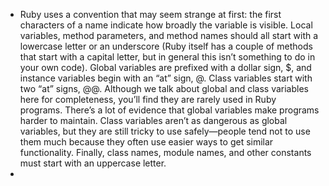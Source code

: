* Ruby uses a convention that may seem strange at first: the first characters of a name indicate how broadly the variable is visible. Local variables, method parameters, and method names should all start with a lowercase letter or an underscore (Ruby itself has a couple of methods that start with a capital letter, but in general this isn’t something to do in your own code). Global variables are prefixed with a dollar sign, $, and instance variables begin with an “at” sign, @. Class variables start with two “at” signs, @@. Although we talk about global and class variables here for completeness, you’ll find they are rarely used in Ruby programs. There’s a lot of evidence that global variables make programs harder to maintain. Class variables aren’t as dangerous as global variables, but they are still tricky to use safely—people tend not to use them much because they often use easier ways to get similar functionality. Finally, class names, module names, and other constants must start with an uppercase letter.
* 
